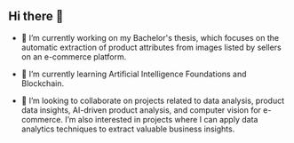 ## Hi there 👋

- 🔭 I’m currently working on my Bachelor's thesis, which focuses on the automatic extraction of product attributes from images listed by sellers on an e-commerce platform.
  
- 🌱 I’m currently learning Artificial Intelligence Foundations and Blockchain.
  
- 🤝 I’m looking to collaborate on projects related to data analysis, product data insights, AI-driven product analysis, and computer vision for e-commerce. I’m also interested in projects where I can apply data analytics techniques to extract valuable business insights.
